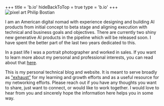 +++
title = 'b.io'
hideBackToTop = true
type = 'b.io'
+++
![pixel art Philip Bostian](/pixel-pfp-200x200.png)


I am an American digital nomad with experience designing and building AI products from initial concept to beta stage and aligning execution with technical and business goals and objectives. There are currently two shiny new generative AI products in the pipeline which will be released soon. I have spent the better part of the last two years dedicated to this.

In a past life I was a portrait photographer and worked in sales. If you want to learn more about my personal and professional interests, you can read about that [here](/posts).

This is my personal technical blog and website. It is meant to serve broadly as ["exhaust"](https://www.swyx.io/learn-in-public) for my learning and growth efforts and as a useful resource for my networking efforts. Please reach out if you have any thoughts you want to share, just want to connect, or would like to work together. I would love to hear from you and sincerely hope the information here helps you in some way.
